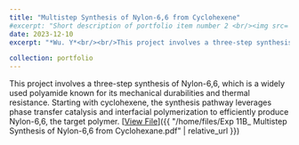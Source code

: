```yaml
---
title: "Multistep Synthesis of Nylon-6,6 from Cyclohexene"
#excerpt: "Short description of portfolio item number 2 <br/><img src='/images/500x300.png'>"
date: 2023-12-10
excerpt: "*Wu. Y*<br/><br/>This project involves a three-step synthesis of Nylon-6,6, which is a widely used polyamide known for its mechanical durabilities and thermal resistance. Starting with cyclohexene, the synthesis pathway leverages phase transfer catalysis and interfacial polymerization to efficiently produce Nylon-6,6, the target polymer."

collection: portfolio
---
```


This project involves a three-step synthesis of Nylon-6,6, which is a widely used polyamide known for its mechanical durabilities and thermal resistance. Starting with cyclohexene, the synthesis pathway leverages phase transfer catalysis and interfacial polymerization to efficiently produce Nylon-6,6, the target polymer.
[<u>View File</u>]({{ "/home/files/Exp 11B_ Multistep Synthesis of Nylon-6,6 from Cyclohexane.pdf" | relative_url }})